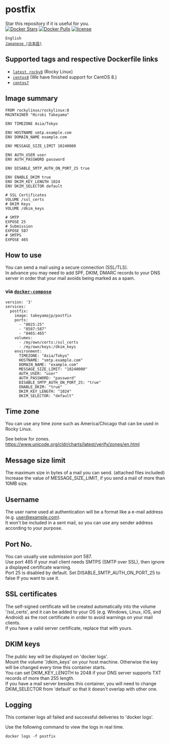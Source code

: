 # postfix
Star this repository if it is useful for you.  
[![Docker Stars](https://img.shields.io/docker/stars/takeyamajp/postfix.svg)](https://hub.docker.com/r/takeyamajp/postfix/)
[![Docker Pulls](https://img.shields.io/docker/pulls/takeyamajp/postfix.svg)](https://hub.docker.com/r/takeyamajp/postfix/)
[![license](https://img.shields.io/github/license/takeyamajp/docker-postfix.svg)](https://github.com/takeyamajp/docker-postfix/blob/master/LICENSE)

`English`  
[`Japanese (日本語)`](https://github.com/takeyamajp/docker-postfix/blob/master/README.ja.md)

## Supported tags and respective Dockerfile links  
- [`latest`, `rocky8`](https://github.com/takeyamajp/docker-postfix/blob/master/rocky8/Dockerfile) (Rocky Linux)
- [`centos8`](https://github.com/takeyamajp/docker-postfix/blob/master/centos8/Dockerfile) (We have finished support for CentOS 8.)
- [`centos7`](https://github.com/takeyamajp/docker-postfix/blob/master/centos7/Dockerfile)

## Image summary
    FROM rockylinux/rockylinux:8  
    MAINTAINER "Hiroki Takeyama"
    
    ENV TIMEZONE Asia/Tokyo
    
    ENV HOSTNAME smtp.example.com  
    ENV DOMAIN_NAME example.com
    
    ENV MESSAGE_SIZE_LIMIT 10240000
    
    ENV AUTH_USER user  
    ENV AUTH_PASSWORD password
    
    ENV DISABLE_SMTP_AUTH_ON_PORT_25 true
    
    ENV ENABLE_DKIM true  
    ENV DKIM_KEY_LENGTH 1024  
    ENV DKIM_SELECTOR default
    
    # SSL Certificates  
    VOLUME /ssl_certs
    # DKIM Keys  
    VOLUME /dkim_keys
    
    # SMTP  
    EXPOSE 25  
    # Submission  
    EXPOSE 587  
    # SMTPS  
    EXPOSE 465

## How to use
You can send a mail using a secure connection (SSL/TLS).  
In advance you may need to add SPF, DKIM, DMARC records to your DNS server in order that your mail avoids being marked as a spam.

### via [`docker-compose`](https://github.com/docker/compose)

    version: '3'  
    services:  
      postfix:  
        image: takeyamajp/postfix  
        ports:  
          - "8025:25"  
          - "8587:587"  
          - "8465:465"  
        volumes:  
          - /my/own/certs:/ssl_certs  
          - /my/own/keys:/dkim_keys  
        environment:  
          TIMEZONE: "Asia/Tokyo"  
          HOSTNAME: "smtp.example.com"  
          DOMAIN_NAME: "example.com"  
          MESSAGE_SIZE_LIMIT: "10240000"  
          AUTH_USER: "user"  
          AUTH_PASSWORD: "password"  
          DISABLE_SMTP_AUTH_ON_PORT_25: "true"  
          ENABLE_DKIM: "true"  
          DKIM_KEY_LENGTH: "1024"  
          DKIM_SELECTOR: "default"

## Time zone
You can use any time zone such as America/Chicago that can be used in Rocky Linux.  

See below for zones.  
https://www.unicode.org/cldr/charts/latest/verify/zones/en.html

## Message size limit
The maximum size in bytes of a mail you can send. (attached files included)  
Increase the value of MESSAGE_SIZE_LIMIT, if you send a mail of more than 10MB size.

## Username
The user name used at authentication will be a format like a e-mail address (e.g. user@example.com).  
It won't be included in a sent mail, so you can use any sender address according to your purpose.

## Port No.
You can usually use submission port 587.  
Use port 465 if your mail client needs SMTPS (SMTP over SSL), then ignore a displayed certificate warning.  
Port 25 is disabled by default. Set DISABLE_SMTP_AUTH_ON_PORT_25 to false If you want to use it.

## SSL certificates
The self-signed certificate will be created automatically into the volume '/ssl_certs', and it can be added to your OS (e.g. Windows, Linux, iOS, and Android) as the root certificate in order to avoid warnings on your mail clients.  
If you have a valid server certificate, replace that with yours.  

## DKIM keys
The public key will be displayed on 'docker logs'.  
Mount the volume '/dkim_keys' on your host machine. Otherwise the key will be changed every time this container starts.  
You can set DKIM_KEY_LENGTH to 2048 if your DNS server supports TXT records of more than 255 length.  
If you have a mail server besides this container, you will need to change DKIM_SELECTOR from 'default' so that it doesn't overlap with other one.

## Logging
This container logs all failed and successful deliveries to 'docker logs'.

Use the following command to view the logs in real time.

    docker logs -f postfix
